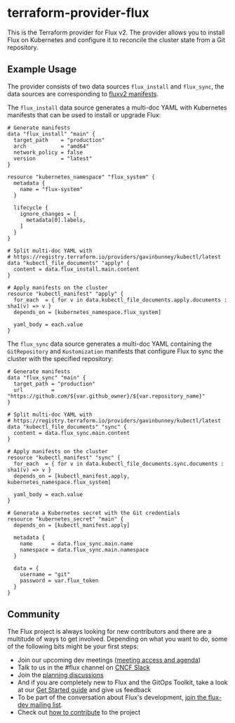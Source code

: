 # terraform-provider-flux

This is the Terraform provider for Flux v2.
The provider allows you to install Flux on Kubernetes
and configure it to reconcile the cluster state from a Git repository.

## Example Usage

The provider consists of two data sources `flux_install` and `flux_sync`,
the data sources are corresponding to [fluxv2 manifests](https://pkg.go.dev/github.com/fluxcd/flux2@v0.2.1/pkg/manifestgen).

The `flux_install` data source generates a multi-doc YAML with Kubernetes manifests that can be used to install or upgrade Flux:

```hcl
# Generate manifests
data "flux_install" "main" {
  target_path    = "production"
  arch           = "amd64"
  network_policy = false
  version        = "latest"
}

resource "kubernetes_namespace" "flux_system" {
  metadata {
    name = "flux-system"
  }

  lifecycle {
    ignore_changes = [
      metadata[0].labels,
    ]
  }
}

# Split multi-doc YAML with
# https://registry.terraform.io/providers/gavinbunney/kubectl/latest
data "kubectl_file_documents" "apply" {
  content = data.flux_install.main.content
}

# Apply manifests on the cluster
resource "kubectl_manifest" "apply" {
  for_each  = { for v in data.kubectl_file_documents.apply.documents : sha1(v) => v }
  depends_on = [kubernetes_namespace.flux_system]

  yaml_body = each.value
}
```

The `flux_sync` data source generates a multi-doc YAML containing the `GitRepository` and `Kustomization`
manifests that configure Flux to sync the cluster with the specified repository:

```hcl
# Generate manifests
data "flux_sync" "main" {
  target_path = "production"
  url         = "https://github.com/${var.github_owner}/${var.repository_name}"
}

# Split multi-doc YAML with
# https://registry.terraform.io/providers/gavinbunney/kubectl/latest
data "kubectl_file_documents" "sync" {
  content = data.flux_sync.main.content
}

# Apply manifests on the cluster
resource "kubectl_manifest" "sync" {
  for_each  = { for v in data.kubectl_file_documents.sync.documents : sha1(v) => v }
  depends_on = [kubectl_manifest.apply, kubernetes_namespace.flux_system]

  yaml_body = each.value
}

# Generate a Kubernetes secret with the Git credentials
resource "kubernetes_secret" "main" {
  depends_on = [kubectl_manifest.apply]

  metadata {
    name      = data.flux_sync.main.name
    namespace = data.flux_sync.main.namespace
  }

  data = {
    username = "git"
    password = var.flux_token
  }
}
```

## Community

The Flux project is always looking for new contributors and there are a multitude of ways to get involved.
Depending on what you want to do, some of the following bits might be your first steps:

- Join our upcoming dev meetings ([meeting access and agenda](https://docs.google.com/document/d/1l_M0om0qUEN_NNiGgpqJ2tvsF2iioHkaARDeh6b70B0/view))
- Talk to us in the #flux channel on [CNCF Slack](https://slack.cncf.io/)
- Join the [planning discussions](https://github.com/fluxcd/flux2/discussions)
- And if you are completely new to Flux and the GitOps Toolkit, take a look at our [Get Started guide](https://toolkit.fluxcd.io/get-started/) and give us feedback
- To be part of the conversation about Flux's development, [join the flux-dev mailing list](https://lists.cncf.io/g/cncf-flux-dev).
- Check out [how to contribute](CONTRIBUTING.md) to the project
